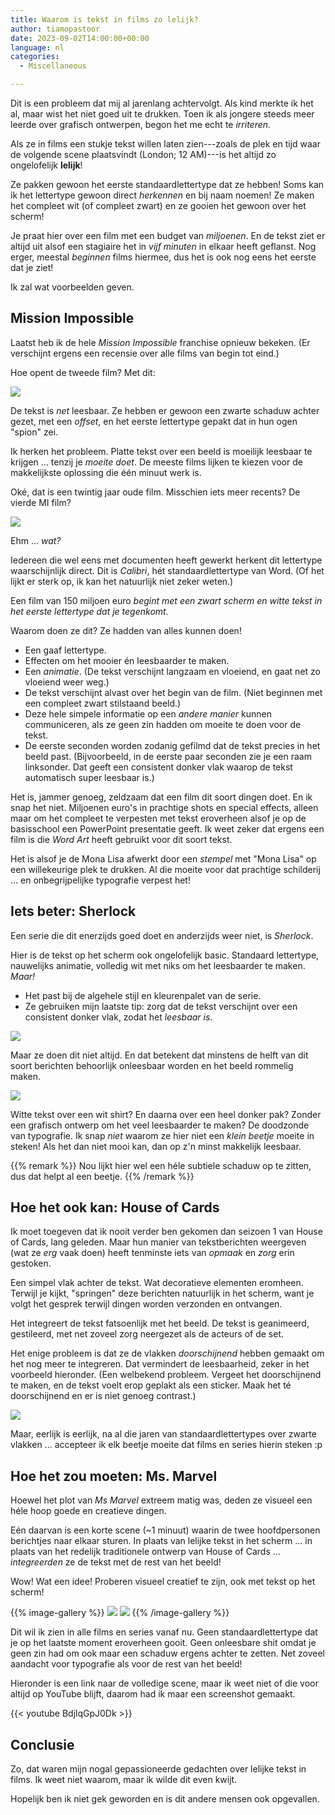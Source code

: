 ```yaml
---
title: Waarom is tekst in films zo lelijk?
author: tiamopastoor
date: 2023-09-02T14:00:00+00:00
language: nl
categories:
  - Miscellaneous

---
```

Dit is een probleem dat mij al jarenlang achtervolgt. Als kind merkte ik het al, maar wist het niet goed uit te drukken. Toen ik als jongere steeds meer leerde over grafisch ontwerpen, begon het me echt te _irriteren_.

Als ze in films een stukje tekst willen laten zien---zoals de plek en tijd waar de volgende scene plaatsvindt (London; 12 AM)---is het altijd zo ongelofelijk **lelijk**!

Ze pakken gewoon het eerste standaardlettertype dat ze hebben! Soms kan ik het lettertype gewoon direct _herkennen_ en bij naam noemen! Ze maken het compleet wit (of compleet zwart) en ze gooien het gewoon over het scherm!

Je praat hier over een film met een budget van _miljoenen_. En de tekst ziet er altijd uit alsof een stagiaire het in _vijf minuten_ in elkaar heeft geflanst. Nog erger, meestal _beginnen_ films hiermee, dus het is ook nog eens het eerste dat je ziet!

Ik zal wat voorbeelden geven. 

## Mission Impossible

Laatst heb ik de hele _Mission Impossible_ franchise opnieuw bekeken. (Er verschijnt ergens een recensie over alle films van begin tot eind.)

Hoe opent de tweede film? Met dit:

![](/uploads/2023/07/mission-impossible-2-opening-shot.webp) 

De tekst is _net_ leesbaar. Ze hebben er gewoon een zwarte schaduw achter gezet, met een _offset_, en het eerste lettertype gepakt dat in hun ogen "spion" zei.

Ik herken het probleem. Platte tekst over een beeld is moeilijk leesbaar te krijgen ... tenzij je _moeite doet_. De meeste films lijken te kiezen voor de makkelijkste oplossing die één minuut werk is.

Oké, dat is een twintig jaar oude film. Misschien iets meer recents? De vierde MI film?

![](/uploads/2023/07/mission-impossible-4-opening-shot.webp) 

Ehm ... _wat?_

Iedereen die wel eens met documenten heeft gewerkt herkent dit lettertype waarschijnlijk direct. Dit is _Calibri_, hét standaardlettertype van Word. (Of het lijkt er sterk op, ik kan het natuurlijk niet zeker weten.)

Een film van 150 miljoen euro _begint met een zwart scherm en witte tekst in het eerste lettertype dat je tegenkomt._

Waarom doen ze dit? Ze hadden van alles kunnen doen! 

  * Een gaaf lettertype.
  * Effecten om het mooier én leesbaarder te maken.
  * Een _animatie_. (De tekst verschijnt langzaam en vloeiend, en gaat net zo vloeiend weer weg.)
  * De tekst verschijnt alvast over het begin van de film. (Niet beginnen met een compleet zwart stilstaand beeld.)
  * Deze hele simpele informatie op een _andere manier_ kunnen communiceren, als ze geen zin hadden om moeite te doen voor de tekst.
  * De eerste seconden worden zodanig gefilmd dat de tekst precies in het beeld past. (Bijvoorbeeld, in de eerste paar seconden zie je een raam linksonder. Dat geeft een consistent donker vlak waarop de tekst automatisch super leesbaar is.)

Het is, jammer genoeg, zeldzaam dat een film dit soort dingen doet. En ik snap het niet. Miljoenen euro's in prachtige shots en special effects, alleen maar om het compleet te verpesten met tekst eroverheen alsof je op de basisschool een PowerPoint presentatie geeft. Ik weet zeker dat ergens een film is die _Word Art_ heeft gebruikt voor dit soort tekst.

Het is alsof je de Mona Lisa afwerkt door een _stempel_ met "Mona Lisa" op een willekeurige plek te drukken. Al die moeite voor dat prachtige schilderij ... en onbegrijpelijke typografie verpest het!

## Iets beter: Sherlock

Een serie die dit enerzijds goed doet en anderzijds weer niet, is _Sherlock_.

Hier is de tekst op het scherm ook ongelofelijk basic. Standaard lettertype, nauwelijks animatie, volledig wit met niks om het leesbaarder te maken. _Maar!_ 

  * Het past bij de algehele stijl en kleurenpalet van de serie.
  * Ze gebruiken mijn laatste tip: zorg dat de tekst verschijnt over een consistent donker vlak, zodat het _leesbaar is_.

![](/uploads/2023/07/sherlock-holmes-good-typography.webp)

Maar ze doen dit niet altijd. En dat betekent dat minstens de helft van dit soort berichten behoorlijk onleesbaar worden en het beeld rommelig maken. 

![](/uploads/2023/07/sherlock-holmes-bad-typography.webp)

Witte tekst over een wit shirt? En daarna over een heel donker pak? Zonder een grafisch ontwerp om het veel leesbaarder te maken? De doodzonde van typografie. Ik snap _niet_ waarom ze hier niet een _klein beetje_ moeite in steken! Als het dan niet mooi kan, dan op z'n minst makkelijk leesbaar.

{{% remark %}}
Nou lijkt hier wel een héle subtiele schaduw op te zitten, dus dat helpt al een beetje.
{{% /remark %}}

## Hoe het ook kan: House of Cards

Ik moet toegeven dat ik nooit verder ben gekomen dan seizoen 1 van House of Cards, lang geleden. Maar hun manier van tekstberichten weergeven (wat ze _erg_ vaak doen) heeft tenminste iets van _opmaak_ en _zorg_ erin gestoken.

Een simpel vlak achter de tekst. Wat decoratieve elementen eromheen. Terwijl je kijkt, "springen" deze berichten natuurlijk in het scherm, want je volgt het gesprek terwijl dingen worden verzonden en ontvangen.

Het integreert de tekst fatsoenlijk met het beeld. De tekst is geanimeerd, gestileerd, met net zoveel zorg neergezet als de acteurs of de set.

Het enige probleem is dat ze de vlakken _doorschijnend_ hebben gemaakt om het nog meer te integreren. Dat vermindert de leesbaarheid, zeker in het voorbeeld hieronder. (Een welbekend probleem. Vergeet het doorschijnend te maken, en de tekst voelt erop geplakt als een sticker. Maak het té doorschijnend en er is niet genoeg contrast.)

![](/uploads/2023/07/house-of-cards-text-messaging-design.webp)

Maar, eerlijk is eerlijk, na al die jaren van standaardlettertypes over zwarte vlakken ... accepteer ik elk beetje moeite dat films en series hierin steken :p

## Hoe het zou moeten: Ms. Marvel

Hoewel het plot van _Ms Marvel_ extreem matig was, deden ze visueel een héle hoop goede en creatieve dingen.

Eén daarvan is een korte scene (~1 minuut) waarin de twee hoofdpersonen berichtjes naar elkaar sturen. In plaats van lelijke tekst in het scherm ... in plaats van het redelijk traditionele ontwerp van House of Cards ... _integreerden_ ze de tekst met de rest van het beeld!

Wow! Wat een idee! Proberen visueel creatief te zijn, ook met tekst op het scherm!

{{% image-gallery %}}
![](/uploads/2023/07/ms-marvel-creative-on-screen-typography-2-1.webp) 
![](/uploads/2023/07/ms-marvel-creative-on-screen-typography.png) 
{{% /image-gallery %}}

Dit wil ik zien in alle films en series vanaf nu. Geen standaardlettertype dat je op het laatste moment eroverheen gooit. Geen onleesbare shit omdat je geen zin had om ook maar een schaduw ergens achter te zetten. Net zoveel aandacht voor typografie als voor de rest van het beeld!

Hieronder is een link naar de volledige scene, maar ik weet niet of die voor altijd op YouTube blijft, daarom had ik maar een screenshot gemaakt.

{{< youtube BdjlqGpJ0Dk >}}

## Conclusie

Zo, dat waren mijn nogal gepassioneerde gedachten over lelijke tekst in films. Ik weet niet waarom, maar ik wilde dit even kwijt.

Hopelijk ben ik niet gek geworden en is dit andere mensen ook opgevallen.